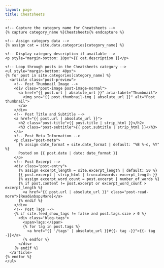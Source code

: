 ```yaml
---
layout: page
title: Cheatsheets
---
```


<div id="archives" class="post">
  <div class="archive-group">
    
    <!-- Capture the category name for Cheatsheets -->
    {% capture category_name %}Cheatsheets{% endcapture %}
    
    <!-- Assign category data -->
    {% assign cat = site.data.categories[category_name] %}
    
    <!-- Display category description if available -->
    <p style="margin-bottom: 10px">{{ cat.description }}</p> 
    
    <!-- Loop through posts in the Cheatsheets category -->
    <ul style="margin-bottom: 40px">
    {% for post in site.categories[category_name] %}
      <article class="post-preview">
        <!-- Post Thumbnail Image -->
        <div class="post-image post-image-normal">
          <a href="{{ post.url | absolute_url }}" aria-label="Thumbnail">
            <img src="{{ post.thumbnail-img | absolute_url }}" alt="Post thumbnail">
          </a>
        </div>
        <!-- Post Title and Subtitle -->
        <a href="{{ post.url | absolute_url }}">
          <h2 class="post-title">{{ post.title | strip_html }}</h2>
          <h3 class="post-subtitle">{{ post.subtitle | strip_html }}</h3>
        </a>
        <!-- Post Meta Information -->
        <p class="post-meta">
          {% assign date_format = site.date_format | default: "%B %-d, %Y" %}
          Posted on {{ post.date | date: date_format }}
        </p>
        <!-- Post Excerpt -->
        <div class="post-entry">
          {% assign excerpt_length = site.excerpt_length | default: 50 %}
          {{ post.excerpt | strip_html | truncatewords: excerpt_length }}
          {% assign excerpt_word_count = post.excerpt | number_of_words %}
          {% if post.content != post.excerpt or excerpt_word_count > excerpt_length %}
            <a href="{{ post.url | absolute_url }}" class="post-read-more">[Read&nbsp;More]</a>
          {% endif %}
        </div>
        <!-- Post Tags -->
        {% if site.feed_show_tags != false and post.tags.size > 0 %}
          <div class="blog-tags">
            <span>Tags:</span>
            {% for tag in post.tags %}
              <a href="{{ '/tags' | absolute_url }}#{{- tag -}}">{{- tag -}}</a>
            {% endfor %}
          </div>
        {% endif %}
      </article>
    {% endfor %}
    </ul>
  </div> 
</div>
